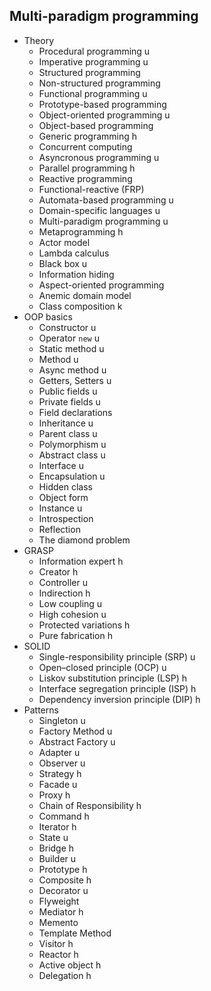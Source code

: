 ## Multi-paradigm programming

- Theory
  - Procedural programming u
  - Imperative programming u
  - Structured programming
  - Non-structured programming
  - Functional programming u
  - Prototype-based programming
  - Object-oriented programming u
  - Object-based programming
  - Generic programming h
  - Concurrent computing
  - Asyncronous programming u
  - Parallel programming h
  - Reactive programming
  - Functional-reactive (FRP)
  - Automata-based programming u
  - Domain-specific languages u
  - Multi-paradigm programming u
  - Metaprogramming h
  - Actor model
  - Lambda calculus
  - Black box u
  - Information hiding
  - Aspect-oriented programming
  - Anemic domain model
  - Class composition k
- OOP basics
  - Constructor u
  - Operator `new` u
  - Static method u
  - Method u
  - Async method u
  - Getters, Setters u
  - Public fields u
  - Private fields u
  - Field declarations
  - Inheritance u
  - Parent class u
  - Polymorphism u
  - Abstract class u
  - Interface u
  - Encapsulation u
  - Hidden class
  - Object form
  - Instance u
  - Introspection
  - Reflection
  - The diamond problem
- GRASP
  - Information expert h
  - Creator h
  - Controller u
  - Indirection h
  - Low coupling u
  - High cohesion u
  - Protected variations h
  - Pure fabrication h
- SOLID
  - Single-responsibility principle (SRP) u
  - Open–closed principle (OCP) u
  - Liskov substitution principle (LSP) h
  - Interface segregation principle (ISP) h
  - Dependency inversion principle (DIP) h
- Patterns
  - Singleton u
  - Factory Method u
  - Abstract Factory u
  - Adapter u
  - Observer u
  - Strategy h
  - Facade u
  - Proxy h
  - Chain of Responsibility h
  - Command h
  - Iterator h
  - State u
  - Bridge h
  - Builder u
  - Prototype h
  - Composite h
  - Decorator u
  - Flyweight
  - Mediator h
  - Memento
  - Template Method
  - Visitor h
  - Reactor h
  - Active object h
  - Delegation h

